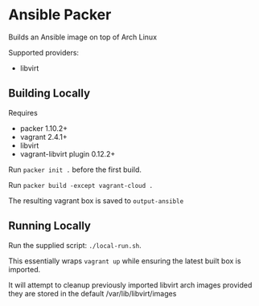 # Ansible Packer

Builds an Ansible image on top of Arch Linux

Supported providers:
  - libvirt

## Building Locally

Requires
  - packer 1.10.2+
  - vagrant 2.4.1+
  - libvirt
  - vagrant-libvirt plugin 0.12.2+

Run `packer init .` before the first build.

Run `packer build -except vagrant-cloud .`

The resulting vagrant box is saved to `output-ansible`

## Running Locally

Run the supplied script: `./local-run.sh`.

This essentially wraps `vagrant up` while ensuring the latest built box is imported.

It will attempt to cleanup previously imported libvirt arch images provided they are stored in the default /var/lib/libvirt/images
